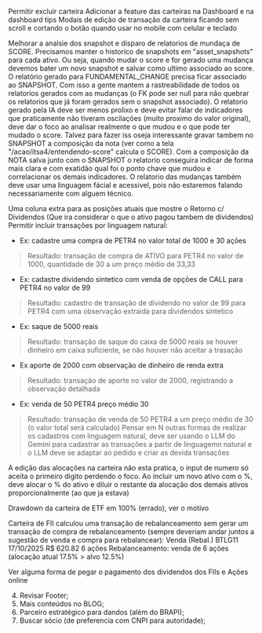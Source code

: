 
Permitir excluir carteira
Adicionar a feature das carteiras na Dashboard e na dashboard tips
Modais de edição de transação da carteira ficando sem scroll e cortando o botão quando usar no mobile com celular e teclado

Melhorar a analsie dos snapshot e disparo de relatorios de mundaça de SCORE. Precisamos manter o historico de snapshots em "asset_snapshots" para cada ativo. Ou seja, quando mudar o score e for gerado uma mudança devemos bater um novo snapshot e salvar como ultimo associado ao score. O relatório gerado para FUNDAMENTAL_CHANGE precisa ficar associado ao SNAPSHOT. Com isso a gente mantem a rastreabilidade de todos os relatorios gerados com as mudanças (o FK pode ser null para não quebrar os relatorios que já foram gerados sem o snapshot associado). O relatorio gerado pela IA deve ser menos prolixo e deve evitar falar de indicadores que praticamente não tiveram oscilações (muito proximo do valor original), deve dar o foco ao analisar realmente o que mudou e o que pode ter mudado o score. Talvez para fazer iss oseja interessante gravar tambem no SNAPSHOT a composição da nota (ver como a tela "/acao/itsa4/entendendo-score" calcula o SCORE). Com a composição da NOTA salva junto com o SNAPSHOT o relatorio conseguira indicar de forma mais clara e com exatidão qual foi o ponto chave que mudou e correlacionar os demais indicadores. O relatorio das mudanças também deve usar uma linguagem fácial e acessivel, pois não estaremos falando necessariamente com alguem técnico.

Uma coluna extra para as posições atuais que mostre o Retorno c/ Dividendos (Que ira considerar o que o ativo pagou tambem de dividendos)
Permitir incluir transações por linguagem natural:
- Ex: cadastre uma compra de PETR4 no valor total de 1000 e 30 ações 
> Resultado: transação de compra de ATIVO para PETR4 no valor de 1000, quantidade de 30 a um preço médio de 33,33 
- Ex: cadastre dividendo sintetico com venda de opções de CALL para PETR4 no valor de 99  
> Resultado: cadastro de transação de dividendo no valor de 99 para PETR4 com uma observação extraida para dividendos sintetico
- Ex: saque de 5000 reais
> Resultado: transação de saque do caixa de 5000 reais se houver dinheiro em caixa suficiente, se não houver não aceitar a trasação
- Ex aporte de 2000 com observação de dinheiro de renda extra
> Resultado: transação de aporte no valor de 2000, registrando a observação detalhada
- Ex: venda de 50 PETR4 preço médio 30
> Resultado: transação de venda de 50 PETR4 a um preço médio de 30 (o valor total será calculado)
Pensar em N outras formas de realizar os cadastros com linguagem natural, deve ser usando o LLM do Gemini para cadastrar as transações a partir de linguagemn natural e o LLM deve se adaptar ao pedido e criar as devida transações

A edição das alocações na carteira não esta pratica, o input de numero só aceita o primeiro digito perdendo o foco. Ao incluir um novo ativo com o %, deve alocar o % do ativo e diluir o restante da alocação dos demais ativos proporcionalmente (ao que ja estava)

Drawdown da carteira de ETF em 100% (errado), ver o motivo

Carteira de FII calculou uma transação de rebalanceamento sem gerar um transação de compra de rebalanceamento (sempre deveriam andar juntos a sugestão de venda e compra para rebalancear):
  Venda (Rebal.)
  BTLG11
  17/10/2025
  R$ 620.82
  6 ações
  Rebalanceamento: venda de 6 ações (alocação atual 17.5% > alvo 12.5%)

Ver alguma forma de pegar o pagamento dos dividendos dos FIIs e Ações online


4.  Revisar Footer;
5. Mais conteúdos no BLOG;
6. Parceiro estratégico para dandos (além do BRAPI);
7. Buscar sócio (de preferencia com CNPI para autoridade);